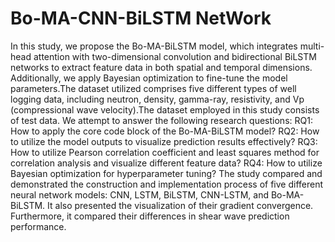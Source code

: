 # Bo-MA-CNN-BiLSTM NetWork
In this study, we propose the Bo-MA-BiLSTM model, which integrates multi-head attention with two-dimensional convolution and bidirectional BiLSTM networks to extract feature data in both spatial and temporal dimensions. Additionally, we apply Bayesian optimization to fine-tune the model parameters.The dataset utilized comprises five different types of well logging data, including neutron, density, gamma-ray, resistivity, and Vp (compressional wave velocity).The dataset employed in this study consists of test data.
We attempt to answer the following research questions:
 RQ1: How to apply the core code block of the Bo-MA-BiLSTM model?
 RQ2: How to utilize the model outputs to visualize prediction results effectively?
 RQ3: How to utilize Pearson correlation coefficient and least squares method for correlation analysis and visualize different feature data?
 RQ4: How to utilize Bayesian optimization for hyperparameter tuning?
The study compared and demonstrated the construction and implementation process of five different neural network models: CNN, LSTM, BiLSTM, CNN-LSTM, and Bo-MA-BiLSTM. It also presented the visualization of their gradient convergence. Furthermore, it compared their differences in shear wave prediction performance.
